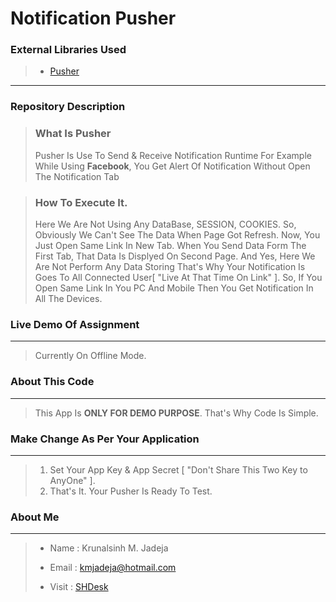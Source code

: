Notification Pusher
=========================

### External Libraries Used
> * [Pusher](https://pusher.com/)

---

### Repository Description
> ### What Is Pusher
> Pusher Is Use To Send & Receive Notification Runtime
> For Example While Using **Facebook**, You Get Alert Of Notification Without Open The Notification Tab 

> ### How To Execute It.
> Here We Are Not Using Any DataBase, SESSION, COOKIES.
> So, Obviously We Can't See The Data When Page Got Refresh.
> Now, You Just Open Same Link In New Tab.
> When You Send Data Form The First Tab, That Data Is Displyed On Second Page.
> And Yes, Here We Are Not Perform Any Data Storing That's Why Your Notification Is Goes To All Connected User[ "Live At That Time On Link" ].
> So, If You Open Same Link In You PC And Mobile Then You Get Notification In All The Devices.

### Live Demo Of Assignment
----------
> Currently On Offline Mode.


### About This Code
----------
> This App Is **ONLY FOR DEMO PURPOSE**. That's Why Code Is Simple.

### Make Change As Per Your Application
----------
> 1. Set Your App Key & App Secret [ "Don't Share This Two Key to AnyOne" ].
> 3. That's It. Your Pusher Is Ready To Test.


### About Me
----------
> + Name 		: Krunalsinh M. Jadeja
> - Email		: kmjadeja@hotmail.com
> * Visit 	 	: [SHDesk](http://www.shdesk.com)
